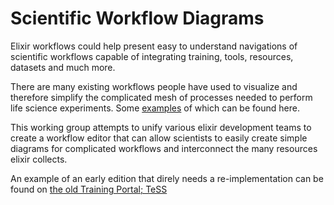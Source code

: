 # Scientific Workflow Diagrams

Elixir workflows could help present easy to understand navigations of scientific workflows capable of integrating training, tools, resources, datasets and much more.

There are many existing workflows people have used to visualize and therefore simplify the complicated mesh of processes needed to perform life science experiments. Some [examples](/examples.md) of which can be found here.

This working group attempts to unify various elixir development teams to create a workflow editor that can allow scientists to easily create simple diagrams for complicated workflows and interconnect the many resources elixir collects. 

An example of an early edition that direly needs a re-implementation can be found on [the old Training Portal; TeSS](http://tess-old.elixir-uk.org) 
